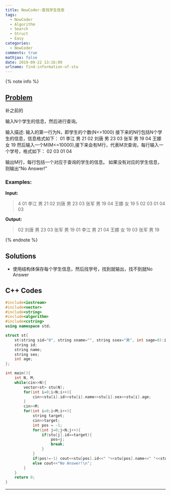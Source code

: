 ```yaml
---
title: NowCoder-查找学生信息
tags:
  - NowCoder
  - Algorithm
  - Search
  - Struct
  - Easy
categories:
  - NowCoder
comments: true
mathjax: false
date: 2019-09-22 13:16:09
urlname: find-information-of-stu
---
```


<meta name="referrer" content="no-referrer" />

{% note info %}
## [Problem](https://www.nowcoder.com/practice/fe8bff0750c8448081759f3ee0d86bb4?tpId=40&tqId=21358&tPage=2&rp=1&ru=%2Fta%2Fkaoyan&qru=%2Fta%2Fkaoyan%2Fquestion-ranking)   
补之前的

输入N个学生的信息，然后进行查询。

输入描述:
输入的第一行为N，即学生的个数(N<=1000)
接下来的N行包括N个学生的信息，信息格式如下：
01 李江 男 21
02 刘唐 男 23
03 张军 男 19
04 王娜 女 19
然后输入一个M(M<=10000),接下来会有M行，代表M次查询，每行输入一个学号，格式如下：
02
03
01
04

输出M行，每行包括一个对应于查询的学生的信息。
如果没有对应的学生信息，则输出“No Answer!”

### Examples:
**Input:**
> 4
> 01 李江 男 21
> 02 刘唐 男 23
> 03 张军 男 19
> 04 王娜 女 19
> 5
> 02
> 03
> 01
> 04
> 03
 
**Output:**
> 02 刘唐 男 23
> 03 张军 男 19
> 01 李江 男 21
> 04 王娜 女 19
> 03 张军 男 19 

{% endnote %}
<!--more-->

## Solutions
- 使用结构体保存每个学生信息，然后找学号，找到就输出，找不到就No Answer 


## C++ Codes

```C++
#include<iostream>
#include<vector>
#include<string>
#include<algorithm>
#include<cstring>
using namespace std;

struct st{
    st(string sid="0", string sname="", string ssex="男", int sage=0):id(sid), name(sname),sex(ssex),age(sage) {};
    string id;
    string name;
    string sex;
    int age;
};

int main(){
    int N, M;
    while(cin>>N){
        vector<st> stu(N);
        for(int i=0;i<N;i++){
            cin>>stu[i].id>>stu[i].name>>stu[i].sex>>stu[i].age;
        }
        cin>>M;
        for(int i=0;i<M;i++){
            string target;
            cin>>target;
            int pos = -1;
            for(int j=0;j<N;j++){
                if(stu[j].id==target){
                    pos=j;
                    break;
                }
            }
            if(pos!=-1) cout<<stu[pos].id<<" "<<stu[pos].name<<" "<<stu[pos].sex<<" "<<stu[pos].age<<endl;
            else cout<<"No Answer!\n";
        }
    }
    return 0;
}
```

------
